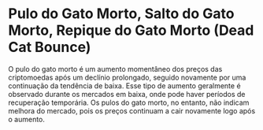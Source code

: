 # Pulo do Gato Morto, Salto do Gato Morto, Repique do Gato Morto (Dead Cat Bounce)

O pulo do gato morto é um aumento momentâneo dos preços das criptomoedas após um declínio prolongado, seguido novamente por uma continuação da tendência de baixa. Esse tipo de aumento geralmente é observado durante os mercados em baixa, onde pode haver períodos de recuperação temporária. Os pulos do gato morto, no entanto, não indicam melhora do mercado, pois os preços continuam a cair novamente logo após o aumento.
